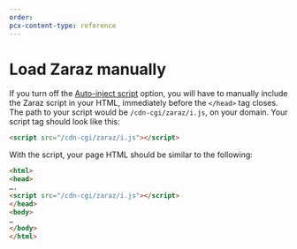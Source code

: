 ```yaml
---
order:
pcx-content-type: reference
---
```


# Load Zaraz manually

If you turn off the [Auto-inject script](/reference/options) option, you will have to manually include the Zaraz script in your HTML, immediately before the `</head>` tag closes. The path to your script would be `/cdn-cgi/zaraz/i.js`, on your domain. Your script tag should look like this:

```html
<script src="/cdn-cgi/zaraz/i.js"></script>
```

With the script, your page HTML should be similar to the following:

```html
<html>
<head>
….
<script src="/cdn-cgi/zaraz/i.js"></script>
</head>
<body>
…
</body>
</html>
```
